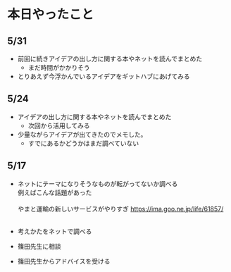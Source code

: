 # 本日やったこと

## 5/31
* 前回に続きアイデアの出し方に関する本やネットを読んでまとめた
    - まだ時間がかかりそう
* とりあえず今浮かんでいるアイデアをギットハブにあげてみる

## 5/24
* アイデアの出し方に関する本やネットを読んでまとめた
    - 次回から活用してみる
* 少量ながらアイデアが出てきたのでメモした｡
    - すでにあるかどうかはまだ調べていない
 
## 5/17
* ネットにテーマになりそうなものが転がってないか調べる
<br>例えばこんな話題があった
<br><br>
やまと運輸の新しいサービスがやりすぎ
https://ima.goo.ne.jp/life/61857/ 
<br><br>

* 考えかたをネットで調べる
* 篠田先生に相談
* 篠田先生からアドバイスを受ける
